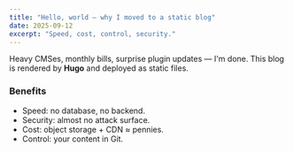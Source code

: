 ```yaml
---
title: "Hello, world — why I moved to a static blog"
date: 2025-09-12
excerpt: "Speed, cost, control, security."
---
```


Heavy CMSes, monthly bills, surprise plugin updates — I'm done. This blog is rendered by **Hugo** and deployed as static files.

### Benefits
- Speed: no database, no backend.
- Security: almost no attack surface.
- Cost: object storage + CDN ≈ pennies.
- Control: your content in Git.
